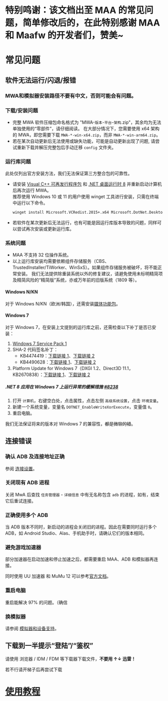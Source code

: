 # 特别鸣谢：该文档出至 MAA 的常见问题，简单修改后的，在此特别感谢 MAA 和 Maafw 的开发者们，赞美~

# 常见问题

## 软件无法运行/闪退/报错

### MWA和模拟器安装路径不要有中文，否则可能会有问题。

### 下载/安装问题

- 完整 MWA 软件压缩包命名格式为 "MWA-`版本`-`平台`-`架构`.zip"，其余均为无法单独使用的“零部件”，请仔细阅读。
  在大部分情况下，您需要使用 x64 架构的 MWA，即您需要下载 `MWA-*-win-x64.zip`，而非 `MWA-*-win-arm64.zip`。
- 若在某次自动更新后无法使用或缺失功能，可能是自动更新出现了问题, 请尝试重新下载并解压完整包后手动迁移 `config` 文件夹。

### 运行库问题

此处仅列出官方安装方法，我们无法保证第三方整合包的可靠性。

- 请安装 [Visual C++ 可再发行程序包](https://aka.ms/vs/17/release/vc_redist.x64.exe) 和 [.NET 桌面运行时 8](https://dotnet.microsoft.com/zh-cn/download/dotnet/8.0#:~:text=%E4%BA%8C%E8%BF%9B%E5%88%B6%E6%96%87%E4%BB%B6-,Windows,-Arm64) 并重新启动计算机后再次运行 MWA。  
  推荐使用 Windows 10 或 11 的用户使用 winget 工具进行安装，只需在终端中运行以下命令。

  ```sh
  winget install Microsoft.VCRedist.2015+.x64 Microsoft.DotNet.DesktopRuntime.8
  ```

- 若软件在某次更新后无法运行，也有可能是因运行库版本导致的问题，同样可以尝试再次安装或更新运行库。

### 系统问题

- MAA 不支持 32 位操作系统。
- 以上运行库安装均需要依赖组件存储服务（CBS、TrustedInstaller/TiWorker、WinSxS）。如果组件存储服务被破坏，将不能正常安装。
  我们无法提供除重装系统以外的修复建议，请避免使用未标明精简项及精简风险的“精简版”系统，亦或万年前的旧版系统（1809 等）。

#### Windows N/KN

对于 Windows N/KN（欧洲/韩国），还需安装[媒体功能包](https://support.microsoft.com/zh-cn/topic/c1c6fffa-d052-8338-7a79-a4bb980a700a)。

#### Windows 7

对于 Windows 7，在安装上文提到的运行库之前，还需检查以下补丁是否已安装：

1. [Windows 7 Service Pack 1](https://support.microsoft.com/zh-cn/windows/b3da2c0f-cdb6-0572-8596-bab972897f61)
2. SHA-2 代码签名补丁：
   - KB4474419：[下载链接 1](https://catalog.s.download.windowsupdate.com/c/msdownload/update/software/secu/2019/09/windows6.1-kb4474419-v3-x64_b5614c6cea5cb4e198717789633dca16308ef79c.msu)、[下载链接 2](http://download.windowsupdate.com/c/msdownload/update/software/secu/2019/09/windows6.1-kb4474419-v3-x64_b5614c6cea5cb4e198717789633dca16308ef79c.msu)
   - KB4490628：[下载链接 1](https://catalog.s.download.windowsupdate.com/c/msdownload/update/software/secu/2019/03/windows6.1-kb4490628-x64_d3de52d6987f7c8bdc2c015dca69eac96047c76e.msu)、[下载链接 2](http://download.windowsupdate.com/c/msdownload/update/software/secu/2019/03/windows6.1-kb4490628-x64_d3de52d6987f7c8bdc2c015dca69eac96047c76e.msu)
3. Platform Update for Windows 7（DXGI 1.2、Direct3D 11.1，KB2670838）：[下载链接 1](https://catalog.s.download.windowsupdate.com/msdownload/update/software/ftpk/2013/02/windows6.1-kb2670838-x64_9f667ff60e80b64cbed2774681302baeaf0fc6a6.msu)、[下载链接 2](http://download.windowsupdate.com/msdownload/update/software/ftpk/2013/02/windows6.1-kb2670838-x64_9f667ff60e80b64cbed2774681302baeaf0fc6a6.msu)

##### .NET 8 应用在 Windows 7 上运行异常的缓解措施 [#8238](https://github.com/MaaAssistantArknights/MaaAssistantArknights/issues/8238)

1. 打开 `计算机`，右键空白处，点击属性，点击左侧 `高级系统设置`，点击 `环境变量`。
2. 新建一个系统变量，变量名 `DOTNET_EnableWriteXorExecute`，变量值 `0`。
3. 重启电脑。

我们无法保证将来的版本对 Windows 7 的兼容性，~~都是微软的错~~。

## 连接错误

### 确认 ADB 及连接地址正确

参阅 [连接设置](./connection.md)。

### 关闭现有 ADB 进程

关闭 MwA 后查找 `任务管理器` - `详细信息` 中有无名称包含 `adb` 的进程，如有，结束它后重试连接。

### 正确使用多个 ADB

当 ADB 版本不同时，新启动的进程会关闭旧的进程。因此在需要同时运行多个 ADB，如 Android Studio、Alas、手机助手时，请确认它们的版本相同。

### 避免游戏加速器

部分加速器在启动加速和停止加速之后，都需要重启 MAA、ADB 和模拟器再连接。

同时使用 UU 加速器 和 MuMu 12 可以参考[官方文档](https://mumu.163.com/help/20240321/35047_1144608.html)。

### 重启电脑

重启能解决 97% 的问题。（确信

### 换模拟器

请参阅 [模拟器和设备支持](./device/)。


## 下载到一半提示“登陆”/“鉴权”

请使用 浏览器 / IDM / FDM 等下载器下载文件，**不要用 ↑↓ 迅雷！**

若不行请开梯子后再尝试下载

# [使用教程](https://github.com/MAWHA/MWA/blob/main/%E4%BD%BF%E7%94%A8%E6%95%99%E7%A8%8B.md)
